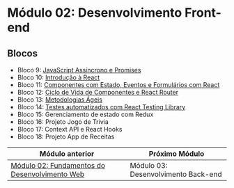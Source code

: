 # Módulo 02: Desenvolvimento Front-end

## Blocos

- Bloco 9: [JavaScript Assíncrono e Promises](./09-javascript-e-testes-assincronos/)
- Bloco 10: [Introdução à React](./10-introducao-a-react/)
- Bloco 11: [Componentes com Estado, Eventos e Formulários com React](./11-componentes-com-estado-eventos-e-formularios-com-react/)
- Bloco 12: [Ciclo de Vida de Componentes e React Router](./12-ciclo-de-vida-de-componentes-e-react-router/)
- Bloco 13: [Metodologias Ágeis](./13-metodologias-ageis/)
- Bloco 14: [Testes automatizados com React Testing Library](./14-testes-automatizados-com-react-testing-library/)
- Bloco 15: Gerenciamento de estado com Redux
- Bloco 16: Projeto Jogo de Trivia
- Bloco 17: Context API e React Hooks
- Bloco 18: Projeto App de Receitas

| Módulo anterior                                                     | Próximo Módulo                      |
| ------------------------------------------------------------------- | ----------------------------------- |
| [Módulo 02: Fundamentos do Desenvolvimento Web](../01-fundamentos/) | Módulo 03: Desenvolvimento Back-end |
